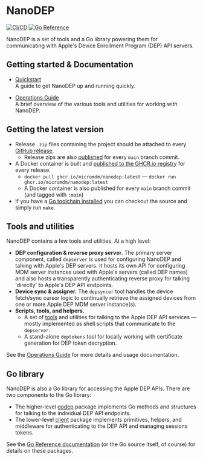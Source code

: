 # NanoDEP

[![CI/CD](https://github.com/micromdm/nanodep/actions/workflows/on-push-pr.yml/badge.svg)](https://github.com/micromdm/nanodep/actions/workflows/on-push-pr.yml) [![Go Reference](https://pkg.go.dev/badge/github.com/micromdm/nanodep.svg)](https://pkg.go.dev/github.com/micromdm/nanodep)

NanoDEP is a set of tools and a Go library powering them for communicating with Apple's Device Enrollment Program (DEP) API servers.

## Getting started & Documentation

- [Quickstart](docs/quickstart.md)  
A guide to get NanoDEP up and running quickly.

- [Operations Guide](docs/operations-guide.md)  
A brief overview of the various tools and utilities for working with NanoDEP.

## Getting the latest version

* Release `.zip` files containing the project should be attached to every [GitHub release](https://github.com/micromdm/nanodep/releases).
  * Release zips are also [published](https://github.com/micromdm/nanodep/actions) for every `main` branch commit.
* A Docker container is built and [published to the GHCR.io registry](http://ghcr.io/micromdm/nanodep) for every release.
  * `docker pull ghcr.io/micromdm/nanodep:latest` — `docker run ghcr.io/micromdm/nanodep:latest`
  * A Docker container is also published for every `main` branch commit (and tagged with `:main`)
* If you have a [Go toolchain installed](https://go.dev/doc/install) you can checkout the source and simply run `make`.

## Tools and utilities

NanoDEP contains a few tools and utilities. At a high level:

- **DEP configuration & reverse proxy server.** The primary server component, called `depserver` is used for configuring NanoDEP and talking with Apple's DEP servers. It hosts its own API for configuring MDM server instances used with Apple's servers (called DEP names) and also hosts a transparently authenticating reverse proxy for talking 'directly' to Apple's DEP API endpoints.
- **Device sync & assigner.** The `depsyncer` tool handles the device fetch/sync cursor logic to continually retrieve the assigned devices from one or more Apple DEP MDM server instance(s).
- **Scripts, tools, and helpers.**
  - A set of [tools](tools) and utilities for talking to the Apple DEP API services — mostly implemented as shell scripts that communicate to the `depserver`.
  - A stand-alone `deptokens` tool for locally working with certificate generation for DEP token decryption.

See the [Operations Guide](docs/operations-guide.md) for more details and usage documentation.

## Go library

NanoDEP is also a Go library for accessing the Apple DEP APIs. There are two components to the Go library:

* The higher-level [godep](https://pkg.go.dev/github.com/micromdm/nanodep/godep) package implements Go methods and structures for talking to the individual DEP API endpoints.
* The lower-level [client](https://pkg.go.dev/github.com/micromdm/nanodep/client) package implements primitives, helpers, and middleware for authenticating to the DEP API and managing sessions tokens.

See the [Go Reference documentation](https://pkg.go.dev/github.com/micromdm/nanodep) (or the Go source itself, of course) for details on these packages.
